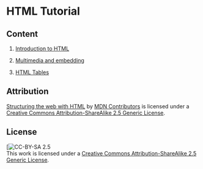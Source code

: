 # HTML Tutorial

## Content

1. [Introduction to HTML](https://developer.mozilla.org/en-US/docs/Learn/HTML/Introduction_to_HTML)

2. [Multimedia and embedding](https://developer.mozilla.org/en-US/docs/Learn/HTML/Multimedia_and_embedding)

3. [HTML Tables](https://developer.mozilla.org/en-US/docs/Learn/HTML/Tables)

## Attribution

[Structuring the web with HTML](https://developer.mozilla.org/en-US/docs/Learn/HTML) by [MDN Contributors](https://developer.mozilla.org/en-US/docs/Learn/HTML/contributors.txt) is licensed under a [Creative Commons Attribution-ShareAlike 2.5 Generic License](https://creativecommons.org/licenses/by-sa/2.5/).

## License

[![CC-BY-SA 2.5](http://mirrors.creativecommons.org/presskit/buttons/88x31/svg/by-sa.svg)  
This work is licensed under a [Creative Commons Attribution-ShareAlike 2.5 Generic License](https://creativecommons.org/licenses/by-sa/2.5/).
